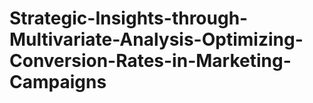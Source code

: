 # Strategic-Insights-through-Multivariate-Analysis-Optimizing-Conversion-Rates-in-Marketing-Campaigns